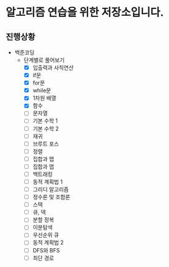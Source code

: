 # 알고리즘 연습을 위한 저장소입니다. 

## 진행상황
- 백준코딩
    - 단계별로 풀어보기
      - [x] 입출력과 사칙연산
      - [x] if문
      - [x] for문
      - [x] while문
      - [X] 1차원 배열
      - [X] 함수
      - [ ] 문자열
      - [ ] 기본 수학 1
      - [ ] 기본 수학 2
      - [ ] 재귀
      - [ ] 브루트 포스
      - [ ] 정렬
      - [ ] 집합과 맵
      - [ ] 집합과 맵
      - [ ] 백트래킹
      - [ ] 동적 계획법 1
      - [ ] 그리디 알고리즘
      - [ ] 정수론 및 조합론
      - [ ] 스택
      - [ ] 큐, 덱
      - [ ] 분할 정복
      - [ ] 이분탐색
      - [ ] 우선순위 큐
      - [ ] 동적 계획법 2
      - [ ] DFS와 BFS
      - [ ] 최단 경로